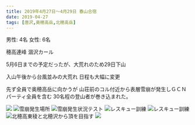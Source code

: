 ```yaml
---
title: 2019年4月27日〜4月29日 春山合宿
date: 2019-04-27
tags: [唐沢,奥穂高岳,北穂高岳]
---
```

男性: 4名
女性: 6名

穂高連峰 涸沢カール

5月6日までの予定だったが、大荒れのため29日下山

入山午後から台風並みの大荒れ
日程も大幅に変更

先ず全員で奥穂高岳に向かうが 
山荘前のコル付近から表層雪崩が発生しＧＣＮパーティ全員を含む
30名程の登山者が巻き込まれた。

![](/2019/04/27/20190427/1.jpg)
![雪崩発生場所](/2019/04/27/20190427/2.jpg)
![雪崩発生状況テスト](/2019/04/27/20190427/3.jpg)
![レスキュー訓練](/2019/04/27/20190427/4.jpg)
![レスキュー訓練](/2019/04/27/20190427/5.jpg)
![北穂高東稜と北穂沢から頂を目指す](/2019/04/27/20190427/6.jpg)
![](/2019/04/27/20190427/7.jpg)
